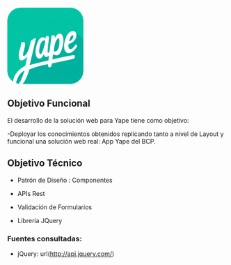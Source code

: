 ![YaPe Lab](public/assets/img/icons/yape-icon.png)

## Objetivo Funcional

El desarrollo de la solución web para Yape tiene como objetivo:

-Deployar los conocimientos obtenidos replicando tanto a nivel de Layout y funcional una solución web real: App Yape del BCP.


## Objetivo Técnico

- Patrón de Diseño :  Componentes

- APIs Rest 

- Validación de Formularios

- Librería JQuery

  

### Fuentes consultadas:
- jQuery: url(http://api.jquery.com/)



